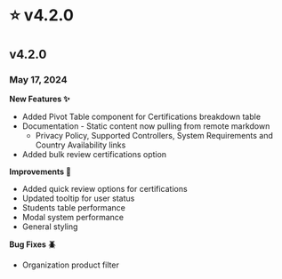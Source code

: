 # ⭐ v4.2.0

## v4.2.0

### May 17, 2024

**New Features ✨**

* Added Pivot Table component for Certifications breakdown table
* Documentation - Static content now pulling from remote markdown
  * Privacy Policy, Supported Controllers, System Requirements and Country Availability links
* Added bulk review certifications option

**Improvements 🙌**

* Added quick review options for certifications
* Updated tooltip for user status
* Students table performance
* Modal system performance
* General styling

**Bug Fixes 🪲**

* Organization product filter

